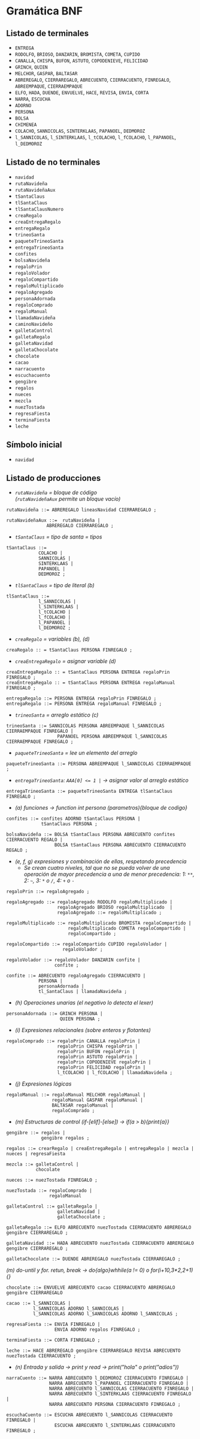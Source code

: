 # Gramática BNF

## Listado de terminales

- `ENTREGA`
- `RODOLFO`, `BRIOSO`, `DANZARIN`, `BROMISTA`, `COMETA`, `CUPIDO`
- `CANALLA`, `CHISPA`, `BUFON`, `ASTUTO`, `COPODENIEVE`, `FELICIDAD`
- `GRINCH`, `QUIEN`
- `MELCHOR`, `GASPAR`, `BALTASAR`
- `ABREREGALO`, `CIERRAREGALO`, `ABRECUENTO`, `CIERRACUENTO`, `FINREGALO`, `ABREEMPAQUE`, `CIERRAEMPAQUE`
- `ELFO`, `HADA`, `DUENDE`, `ENVUELVE`, `HACE`, `REVISA`, `ENVIA`, `CORTA`
- `NARRA`, `ESCUCHA`
- `ADORNO`
- `PERSONA`
- `BOLSA`
- `CHIMENEA`
- `COLACHO`, `SANNICOLAS`, `SINTERKLAAS`, `PAPANOEL`, `DEDMOROZ`
- `l_SANNICOLAS`, `l_SINTERKLAAS`, `l_tCOLACHO`, `l_fCOLACHO`, `l_PAPANOEL`, `l_DEDMOROZ`

## Listado de no terminales

- `navidad`
- `rutaNavideña`
- `rutaNavideñaAux`
- `tSantaClaus`
- `tlSantaClaus`
- `tlSantaClausNumero`
- `creaRegalo`
- `creaEntregaRegalo`
- `entregaRegalo`
- `trineoSanta`
- `paqueteTrineoSanta`
- `entregaTrineoSanta`
- `confites`
- `bolsaNavideña`
- `regaloPrin`
- `regaloVolador`
- `regaloCompartido`
- `regaloMultiplicado`
- `regaloAgregado`
- `personaAdornada`
- `regaloComprado`
- `regaloManual`
- `llamadaNavideña`
- `caminoNavideño`
- `galletaControl`
- `galletaRegalo`
- `galletaNavidad`
- `galletaChocolate`
- `chocolate`
- `cacao`
- `narracuento`
- `escuchacuento`
- `gengibre`
- `regalos`
- `nueces`
- `mezcla`
- `nuezTostada`
- `regresaFiesta`
- `terminaFiesta`
- `leche`

## Símbolo inicial

- `navidad`

## Listado de producciones

- _`rutaNavideña` = bloque de código_    
_(`rutaNavideñaAux` permite un bloque vacío)_

```
rutaNavideña ::= ABREREGALO lineasNavidad CIERRAREGALO ;

rutaNavideñaAux ::=  rutaNavideña |
               ABREREGALO CIERRAREGALO ;
```

- _`tSantaClaus` = tipo de santa = tipos_

```
tSantaClaus ::= 
            COLACHO |
            SANNICOLAS |
            SINTERKLAAS |
            PAPANOEL |
            DEDMOROZ ;
```

- _`tlSantaClaus` = tipo de literal (b)_

```
tlSantaClaus ::= 
            l_SANNICOLAS |
            l_SINTERKLAAS |
            l_tCOLACHO |
            l_fCOLACHO |
            l_PAPANOEL |
            l_DEDMOROZ ;
```

- _`creaRegalo` = variables (b), (d)_

```
creaRegalo :: = tSantaClaus PERSONA FINREGALO ;
```

- _`creaEntregaRegalo` = asignar variable (d)_

```
creaEntregaRegalo :: = tSantaClaus PERSONA ENTREGA regaloPrin FINREGALO ;
creaEntregaRegalo :: = tSantaClaus PERSONA ENTREGA regaloManual FINREGALO ;

entregaRegalo ::= PERSONA ENTREGA regaloPrin FINREGALO ;
entregaRegalo ::= PERSONA ENTREGA regaloManual FINREGALO ;
```

- _`trineoSanta` = arreglo estático (c)_

```
trineoSanta ::= SANNICOLAS PERSONA ABREEMPAQUE l_SANNICOLAS CIERRAEMPAQUE FINREGALO |
                   PAPANOEL PERSONA ABREEMPAQUE l_SANNICOLAS CIERRAEMPAQUE FINREGALO ;
```

- _`paqueteTrineoSanta` = lee un elemento del arreglo_

```
paqueteTrineoSanta ::= PERSONA ABREEMPAQUE l_SANNICOLAS CIERRAEMPAQUE ;
```

- _`entregaTrineoSanta`: `AAA[0] <= 1 |` → asignar valor al arreglo estático_

```
entregaTrineoSanta ::= paqueteTrineoSanta ENTREGA tlSantaClaus FINREGALO ;
```

- _(a) funciones  -> function int persona (parametros){bloque de codigo}_

```
confites ::= confites ADORNO tSantaClaus PERSONA |
             tSantaClaus PERSONA ;

bolsaNavideña ::= BOLSA tSantaClaus PERSONA ABRECUENTO confites CIERRACUENTO REGALO |
                  BOLSA tSantaClaus PERSONA ABRECUENTO CIERRACUENTO REGALO ;
```

- _(e, f, g) expresiones y combinación de ellas, respetando precedencia_
    - _Se crean cuatro niveles, tal que no se pueda volver de una operación de mayor precedencia a una de menor precedencia: 1: `**`, 2: `~`, 3: `*` o `/`, 4: `+` o `-`_

```
regaloPrin ::= regaloAgregado ;

regaloAgregado ::= regaloAgregado RODOLFO regaloMultiplicado |
                   regaloAgregado BRIOSO regaloMultiplicado  |
                   regaloAgregado ::= regaloMultiplicado ;

regaloMultiplicado ::= regaloMultiplicado BROMISTA regaloCompartido |
                       regaloMultiplicado COMETA regaloCompartido |
                       regaloCompartido ;

regaloCompartido ::= regaloCompartido CUPIDO regaloVolador |
                     regaloVolador ;

regaloVolador ::= regaloVolador DANZARIN confite |
                  confite ;

confite ::= ABRECUENTO regaloAgregado CIERRACUENTO |
            PERSONA |
            personaAdornada |
            tl_SantaClaus | llamadaNavideña ;
```

- _(h) Operaciones unarias (el negativo lo detecta el lexer)_

```
personaAdornada ::= GRINCH PERSONA |
                    QUIEN PERSONA ;
```

- _(i) Expresiones relacionales (sobre enteros y flotantes)_

```
regaloComprado ::= regaloPrin CANALLA regaloPrin |
                   regaloPrin CHISPA regaloPrin |
                   regaloPrin BUFON regaloPrin |
                   regaloPrin ASTUTO regaloPrin |
                   regaloPrin COPODENIEVE regaloPrin |
                   regaloPrin FELICIDAD regaloPrin |
                   l_tCOLACHO | l_fCOLACHO | llamadaNavideña ;
```

- _(j) Expresiones lógicas_

```
regaloManual ::= regaloManual MELCHOR regaloManual |
                 regaloManual GASPAR regaloManual |
                 BALTASAR regaloManual |
                 regaloComprado ;
```

- _(m) Estructuras de control (if-[elif]-[else]) -> if(a > b){print{a}}_

```
gengibre ::= regalos |
             gengibre regalos ;

regalos ::= crearRegalo | creaEntregaRegalo | entregaRegalo | mezcla | nueces | regresaFiesta

mezcla ::= galletaControl |
           chocolate

nueces ::= nuezTostada FINREGALO ;

nuezTostada ::= regaloComprado |
                regaloManual

galletaControl ::= galletaRegalo |
                   galletaNavidad |
                   galletaChocolate ;

galletaRegalo ::= ELFO ABRECUENTO nuezTostada CIERRACUENTO ABREREGALO gengibre CIERRAREGALO ;

galletaNavidad ::= HADA ABRECUENTO nuezTostada CIERRACUENTO ABREREGALO gengibre CIERRAREGALO ;

galletaChocolate ::= DUENDE ABREREGALO nuezTostada CIERRAREGALO ;

```

_(m) do-until y for. retun, break -> do{algo}whhile(a != 0) o for(i+10,3*2,2+1){}_

```
chocolate ::= ENVUELVE ABRECUENTO cacao CIERRACUENTO ABREREGALO gengibre CIERRAREGALO

cacao ::= l_SANNICOLAS |
          l_SANNICOLAS ADORNO l_SANNICOLAS |
          l_SANNICOLAS ADORNO l_SANNICOLAS ADORNO l_SANNICOLAS ;

regresaFiesta ::= ENVIA FINREGALO |
                  ENVIA ADORNO regalos FINREGALO ;
 
terminaFiesta ::= CORTA FINREGALO ;

leche ::= HACE ABREREGALO gengibre CIERRAREGALO REVISA ABRECUENTO nuezTostada CIERRACUENTO ;

```

- _(n) Entrada y salida -> print y read -> print("hola" o print("adios"))_

```
narraCuento ::= NARRA ABRECUENTO l_DEDMOROZ CIERRACUENTO FINREGALO |
                NARRA ABRECUENTO l_PAPANOEL CIERRACUENTO FINREGALO |
                NARRA ABRECUENTO l_SANNICOLAS CIERRACUENTO FINREGALO |
                NARRA ABRECUENTO l_SINTERKLAAS CIERRACUENTO FINREGALO |
                NARRA ABRECUENTO PERSONA CIERRACUENTO FINREGALO ;

escuchaCuento ::= ESCUCHA ABRECUENTO l_SANNICOLAS CIERRACUENTO FINREGALO |
                  ESCUCHA ABRECUENTO l_SINTERKLAAS CIERRACUENTO FINREGALO ;

```